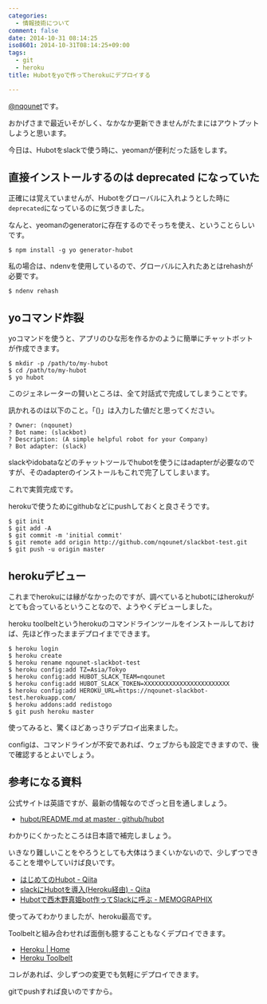 ```yaml
---
categories:
  - 情報技術について
comment: false
date: 2014-10-31 08:14:25
iso8601: 2014-10-31T08:14:25+09:00
tags:
  - git
  - heroku
title: Hubotをyoで作ってherokuにデプロイする

---
```


<p><a href="https://twitter.com/nqounet">@nqounet</a>です。</p>

<p>おかげさまで最近いそがしく、なかなか更新できませんがたまにはアウトプットしようと思います。</p>

<p>今日は、Hubotをslackで使う時に、yeomanが便利だった話をします。</p>



<h2>直接インストールするのは deprecated になっていた</h2>

<p>正確には覚えていませんが、Hubotをグローバルに入れようとした時に<code>deprecated</code>になっているのに気づきました。</p>

<p>なんと、yeomanのgeneratorに存在するのでそっちを使え、ということらしいです。</p>

```
$ npm install -g yo generator-hubot
```

<p>私の場合は、ndenvを使用しているので、グローバルに入れたあとはrehashが必要です。</p>

```
$ ndenv rehash
```

<h2>yoコマンド炸裂</h2>

<p>yoコマンドを使うと、アプリのひな形を作るかのように簡単にチャットボットが作成できます。</p>

```
$ mkdir -p /path/to/my-hubot
$ cd /path/to/my-hubot
$ yo hubot
```

<p>このジェネレーターの賢いところは、全て対話式で完成してしまうことです。</p>

<p>訊かれるのは以下のこと。「()」は入力した値だと思ってください。</p>

```
? Owner: (nqounet)
? Bot name: (slackbot)
? Description: (A simple helpful robot for your Company)
? Bot adapter: (slack)
```

<p>slackやidobataなどのチャットツールでhubotを使うにはadapterが必要なのですが、そのadapterのインストールもこれで完了してしまいます。</p>

<p>これで実質完成です。</p>

<p>herokuで使うためにgithubなどにpushしておくと良さそうです。</p>

```
$ git init
$ git add -A
$ git commit -m 'initial commit'
$ git remote add origin http://github.com/nqounet/slackbot-test.git
$ git push -u origin master
```

<h2>herokuデビュー</h2>

<p>これまでherokuには縁がなかったのですが、調べているとhubotにはherokuがとても合っているということなので、ようやくデビューしました。</p>

<p>heroku toolbeltというherokuのコマンドラインツールをインストールしておけば、先ほど作ったままデプロイまでできます。</p>

```
$ heroku login
$ heroku create
$ heroku rename nqounet-slackbot-test
$ heroku config:add TZ=Asia/Tokyo
$ heroku config:add HUBOT_SLACK_TEAM=nqounet
$ heroku config:add HUBOT_SLACK_TOKEN=XXXXXXXXXXXXXXXXXXXXXXXX
$ heroku config:add HEROKU_URL=https://nqounet-slackbot-test.herokuapp.com/
$ heroku addons:add redistogo
$ git push heroku master
```

<p>使ってみると、驚くほどあっさりデプロイ出来ました。</p>

<p>configは、コマンドラインが不安であれば、ウェブからも設定できますので、後で確認するとよいでしょう。</p>

<h2>参考になる資料</h2>

<p>公式サイトは英語ですが、最新の情報なのでざっと目を通しましょう。</p>

<ul>
<li><a href="https://github.com/github/hubot/blob/master/docs/README.md">hubot/README.md at master · github/hubot</a></li>
</ul>

<p>わかりにくかったところは日本語で補完しましょう。</p>

<p>いきなり難しいことをやろうとしても大体はうまくいかないので、少しずつできることを増やしていけば良いです。</p>

<ul>
<li><a href="https://qiita.com/kmdsbng/items/fdc069048b5f0d07295e">はじめてのHubot - Qiita</a></li>
<li><a href="https://qiita.com/Katsumata_RYO/items/dc4543aa5827d4c3211c">slackにHubotを導入(Heroku経由) - Qiita</a></li>
<li><a href="http://memo.sanographix.net/post/88371442780">Hubotで西木野真姫bot作ってSlackに呼ぶ - MEMOGRAPHIX</a></li>
</ul>

<p>使ってみてわかりましたが、heroku最高です。</p>

<p>Toolbeltと組み合わせれば面倒も臆することもなくデプロイできます。</p>

<ul>
<li><a href="https://www.heroku.com/home">Heroku | Home</a></li>
<li><a href="https://toolbelt.heroku.com/">Heroku Toolbelt</a></li>
</ul>

<p>コレがあれば、少しずつの変更でも気軽にデプロイできます。</p>

<p>gitでpushすれば良いのですから。</p>
    	